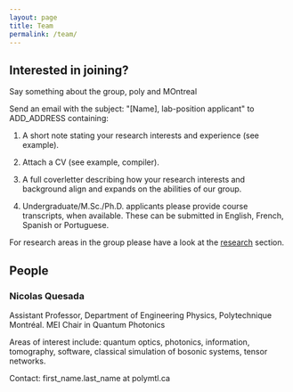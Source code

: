 ```yaml
---
layout: page
title: Team
permalink: /team/
---
```

## Interested in joining?

Say something about the group, poly and MOntreal

Send an email with the subject: "[Name], lab-position applicant" to ADD_ADDRESS containing:

1. A short note stating your research interests and experience (see example).

2. Attach a CV (see example, compiler).

3. A full coverletter describing how your research interests and background align and expands on the abilities of our group.

4. Undergraduate/M.Sc./Ph.D. applicants please provide course transcripts, when available. These can be submitted in English, French, Spanish or Portuguese.

For research areas in the group please have a look at the [research](research) section.


## People

### Nicolas Quesada

Assistant Professor, Department of Engineering Physics, Polytechnique Montréal.
MEI Chair in Quantum Photonics

Areas of interest include: quantum optics, photonics, information, tomography, software, classical simulation of bosonic systems, tensor networks.

Contact: first_name.last_name at polymtl.ca